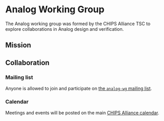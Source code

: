 # Analog Working Group

The Analog working group was formed by the CHIPS Alliance TSC to explore collaborations in Analog design and verification.

## Mission


## Collaboration

### Mailing list

Anyone is allowed to join and participate on [the `analog-wg` mailing list](https://lists.chipsalliance.org/g/analog-wg/).

### Calendar

Meetings and events will be posted on the main [CHIPS Alliance calendar](https://calendar.chipsalliance.org).


